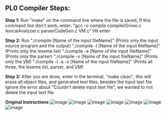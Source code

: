 ## PL0 Compiler Steps:
**Step 1:** Run "make" on the command line where the file is saved, 
        If this command line don't work, enter: "gcc -o compile compilerDriver.c lexicalAnalyzer.c parserCodeGen.c VM.c"
        Hit enter 

**Step 2:** Run "./compile [Name of the input fileName]" (Prints only the input source program and the output)
            "./compile -l [Name of the input fileName]" (Prints only the lexeme list)
            "./compile -a [Name of the input fileName]" (Prints only the parser)
            "./compile -v [Name of the input fileName]" (Prints only the VM)
             "./compile -l -a -v [Name of the input fileName]" (Prints all three, the lexeme list, parser, and VM)
             
**Step 3:** After you are done, enter in the terminal, "make clean", this will erase all object files, and generated text files, besides the input text file 
        Ignore the error about "Couldn't delete input text file", we wanted to not delete the input text file

**Original Instructions**
![image](https://user-images.githubusercontent.com/43329669/83373586-e58f0a00-a396-11ea-961c-ff9e7ce6a374.png)
![image](https://user-images.githubusercontent.com/43329669/83373604-fb043400-a396-11ea-9e7b-ad8a8e0136a5.png)
![image](https://user-images.githubusercontent.com/43329669/83373664-26871e80-a397-11ea-8762-2d18098a299a.png)
![image](https://user-images.githubusercontent.com/43329669/83373703-4585b080-a397-11ea-9aac-f9954b4edfcc.png)
![image](https://user-images.githubusercontent.com/43329669/83373756-71a13180-a397-11ea-8142-d0b7ecbd731c.png)
![image](https://user-images.githubusercontent.com/43329669/83373820-b927bd80-a397-11ea-9b26-e68790e3b0cf.png)
![image](https://user-images.githubusercontent.com/43329669/83373921-fab86880-a397-11ea-91a7-a148cc4cc7f7.png)
